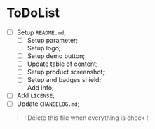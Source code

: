 # ToDoList
- [ ] Setup `README.md`;
  - [ ] Setup parameter;
  - [ ] Setup logo;
  - [ ] Setup demo button;
  - [ ] Update table of content;
  - [ ] Setup product screenshot;
  - [ ] Setup and badges shield;
  - [ ] Add info;
- [ ] Add `LICENSE`;
- [ ] Update `CHANGELOG.md`;

> ! Delete this file when everything is check !
